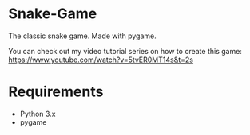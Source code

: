 # Snake-Game
The classic snake game. Made with pygame.

You can check out my video tutorial series on how to create this game: https://www.youtube.com/watch?v=5tvER0MT14s&t=2s

# Requirements
- Python 3.x
- pygame

